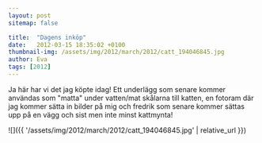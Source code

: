```yaml
---
layout: post
sitemap: false

title:  "Dagens inköp"
date:   2012-03-15 18:35:02 +0100
thumbnail-img: /assets/img/2012/march/2012/catt_194046845.jpg
author: Eva
tags: [2012]
---
```


Ja här har vi det jag köpte idag! Ett underlägg som senare kommer användas som "matta" under vatten/mat skålarna till katten, en fotoram där jag kommer sätta in bilder på mig och fredrik som senare kommer sättas upp på en vägg och sist men inte minst kattmynta!

![]({{ '/assets/img/2012/march/2012/catt_194046845.jpg'  | relative_url }})

